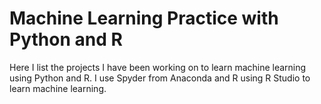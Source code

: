 # Machine Learning Practice with Python and R

Here I list the projects I have been working on to learn machine learning using Python and R. I use Spyder from Anaconda and R using R Studio to learn machine learning. 